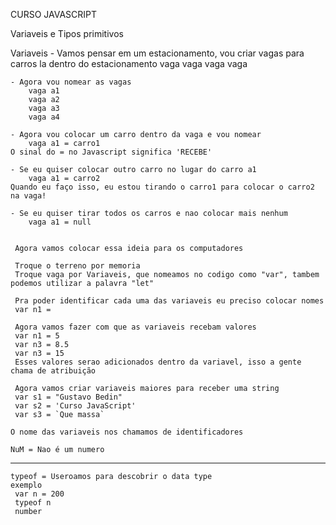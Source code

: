 CURSO JAVASCRIPT

Variaveis e Tipos primitivos

Variaveis
    - Vamos pensar em um estacionamento, vou criar vagas para carros la dentro do estacionamento
        vaga
        vaga
        vaga
        vaga

    - Agora vou nomear as vagas
        vaga a1
        vaga a2
        vaga a3
        vaga a4

    - Agora vou colocar um carro dentro da vaga e vou nomear
        vaga a1 = carro1 
    O sinal do = no Javascript significa 'RECEBE'

    - Se eu quiser colocar outro carro no lugar do carro a1
        vaga a1 = carro2 
    Quando eu faço isso, eu estou tirando o carro1 para colocar o carro2 na vaga!

    - Se eu quiser tirar todos os carros e nao colocar mais nenhum
        vaga a1 = null

     
     Agora vamos colocar essa ideia para os computadores

     Troque o terreno por memoria
     Troque vaga por Variaveis, que nomeamos no codigo como "var", tambem podemos utilizar a palavra "let"

     Pra poder identificar cada uma das variaveis eu preciso colocar nomes
     var n1 = 

     Agora vamos fazer com que as variaveis recebam valores
     var n1 = 5
     var n3 = 8.5
     var n3 = 15
     Esses valores serao adicionados dentro da variavel, isso a gente chama de atribuição

     Agora vamos criar variaveis maiores para receber uma string
     var s1 = "Gustavo Bedin"
     var s2 = 'Curso JavaScript'
     var s3 = `Que massa`

    O nome das variaveis nos chamamos de identificadores

    NuM = Nao é um numero


------------------------------------------------------------

    typeof = Useroamos para descobrir o data type
    exemplo
     var n = 200
     typeof n
     number


     
      
        